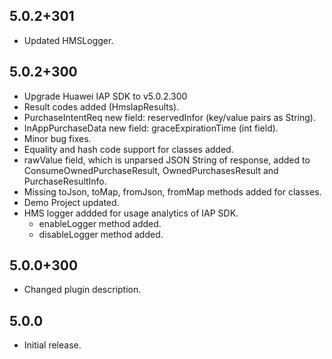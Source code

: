 ## 5.0.2+301
* Updated HMSLogger.

## 5.0.2+300

* Upgrade Huawei IAP SDK to v5.0.2.300
* Result codes added (HmsIapResults).
* PurchaseIntentReq new field: reservedInfor (key/value pairs as String).
* InAppPurchaseData new field: graceExpirationTime (int field).
* Minor bug fixes.
* Equality and hash code support for classes added. 
* rawValue field, which is unparsed JSON String of response, added to ConsumeOwnedPurchaseResult, OwnedPurchasesResult and PurchaseResultInfo.
* Missing toJson, toMap, fromJson, fromMap methods added for classes. 
* Demo Project updated. 
* HMS logger addded for usage analytics of IAP SDK.
    - enableLogger method added. 
    - disableLogger method added. 

## 5.0.0+300

* Changed plugin description.

## 5.0.0

* Initial release.
